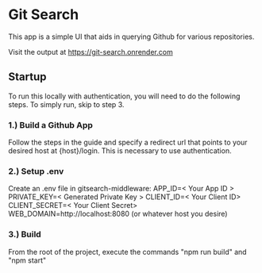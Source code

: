 # Git Search
This app is a simple UI that aids in querying Github for various repositories.

Visit the output at https://git-search.onrender.com

## Startup
To run this locally with authentication, you will need to do the following steps. To simply run, skip to step 3.

### 1.) Build a Github App
Follow the steps in the guide and specify a redirect url that points to your desired host at {host}/login. This is necessary to use authentication.

### 2.) Setup .env
Create an .env file in gitsearch-middleware:
APP_ID=< Your App ID >
PRIVATE_KEY=< Generated Private Key >
CLIENT_ID=< Your Client ID>
CLIENT_SECRET=< Your Client Secret>
WEB_DOMAIN=http://localhost:8080 (or whatever host you desire)

### 3.) Build
From the root of the project, execute the commands "npm run build" and "npm start"